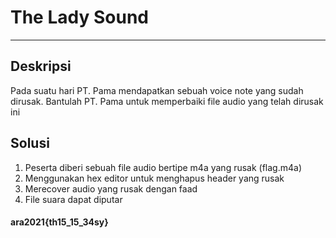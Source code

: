 # The Lady Sound
---
## Deskripsi
Pada suatu hari PT. Pama mendapatkan sebuah voice note yang sudah dirusak. Bantulah PT. Pama untuk memperbaiki file audio yang telah dirusak ini
## Solusi
1. Peserta diberi sebuah file audio bertipe m4a yang rusak (flag.m4a)
2. Menggunakan hex editor untuk menghapus header yang rusak
3. Merecover audio yang rusak dengan faad
4. File suara dapat diputar
#### ara2021{th15_15_34sy}
